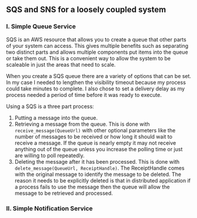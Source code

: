 ## SQS and SNS for a loosely coupled system

### I. Simple Queue Service
SQS is an AWS resource that allows you to create a queue that other parts of your system can access. This gives multiple benefits such as separating two distinct parts and allows multiple components put items into the queue or take them out. This is a convenient way to allow the system to be scaleable in just the areas that need to scale.

When you create a SQS queue there are a variety of options that can be set. In my case I needed to lengthen the visibility timeout because my process could take minutes to complete. I also chose to set a delivery delay as my process needed a period of time before it was ready to execute.

Using a SQS is a three part process:
1. Putting a message into the queue.
1. Retrieving a message from the queue. This is done with `receive_message(QueueUrl)` with other optional parameters like the number of messages to be received or how long it should wait to receive a message. If the queue is nearly empty it may not receive anything out of the queue unless you increase the polling time or just are willing to poll repeatedly.
1. Deleting the message after it has been processed. This is done with `delete_message(QueueUrl, ReceiptHandle)`. The ReceiptHandle comes with the original message to identify the message to be deleted. The reason it needs to be explicitly deleted is that in distributed application if a process fails to use the message then the queue will allow the message to be retrieved and processed.


### II. Simple Notification Service
